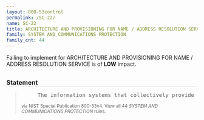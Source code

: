 ```yaml
---
layout: 800-53control
permalink: /SC-22/
name: SC-22
title: ARCHITECTURE AND PROVISIONING FOR NAME / ADDRESS RESOLUTION SERVICE SYSTEM AND COMMUNICATIONS PROTECTION
family: SYSTEM AND COMMUNICATIONS PROTECTION
family_cnt: 44
---
```

<p class="text-info">Failing to implement for ARCHITECTURE AND PROVISIONING FOR NAME / ADDRESS RESOLUTION SERVICE is of <b>LOW</b> impact.</p>

<h3 style="border-bottom:1px solid #ddd;margin:30px 0 8px 0;">Statement</h3>
<blockquote>
<pre>     The information systems that collectively provide name/address resolution service for an organization are fault-tolerant and implement internal/external role separation. 
</pre>
<p><small>via NIST Special Publication 800-53v4. View all 44 <i>SYSTEM AND COMMUNICATIONS PROTECTION</i> rules. <a href="/cce/ssg/group/$Group_id"><span class="glyphicon glyphicon-link"></span></a> </small></p>
</blockquote>

